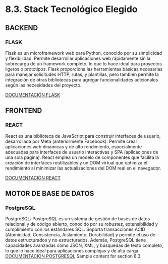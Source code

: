 # 8.3. Stack Tecnológico Elegido
## BACKEND
### FLASK
  Flask es un microframework web para Python, conocido por su simplicidad y flexibilidad. Permite desarrollar aplicaciones web rápidamente sin la sobrecarga de un framework completo, lo que lo hace ideal para proyectos ligeros o prototipos. Flask proporciona las herramientas básicas necesarias para manejar solicitudes HTTP, rutas, y plantillas, pero también permite la integración de otras bibliotecas para agregar funcionalidades adicionales según las necesidades del proyecto.

[DOCUMENTACIÓN FLASK](https://flask-es.readthedocs.io/)
## FRONTEND
### REACT
  React es una biblioteca de JavaScript para construir interfaces de usuario, desarrollada por Meta (anteriormente Facebook). Permite crear aplicaciones web dinámicas y de alto rendimiento, especialmente adecuadas para interfaces de usuario interactivas y SPA (aplicaciones de una sola página). React emplea un modelo de componentes que facilita la creación de interfaces reutilizables y un DOM virtual que optimiza el rendimiento al minimizar las actualizaciones del DOM real en el navegador.

  [DOCUMENTACIÓN REACT](https://es.react.dev/learn)
## MOTOR DE BASE DE DATOS
### PostgreSQL
  PostgreSQL: PostgreSQL es un sistema de gestión de bases de datos relacional y de código abierto, conocido por su robustez, extensibilidad y cumplimiento con los estándares SQL. Soporta transacciones ACID (Atomicidad, Consistencia, Aislamiento, Durabilidad) y permite el uso de datos estructurados y no estructurados. Además, PostgreSQL tiene capacidades avanzadas como JSON, XML, y búsquedas de texto completo, lo que lo hace ideal para aplicaciones complejas y de alta carga.
  [DOCUMENTACIÓN POSTGRESQL](https://www.postgresql.org/docs/)
Sample content for section 8.3.
